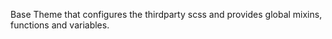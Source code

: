 Base Theme that configures the thirdparty scss and provides global mixins, functions and variables.
